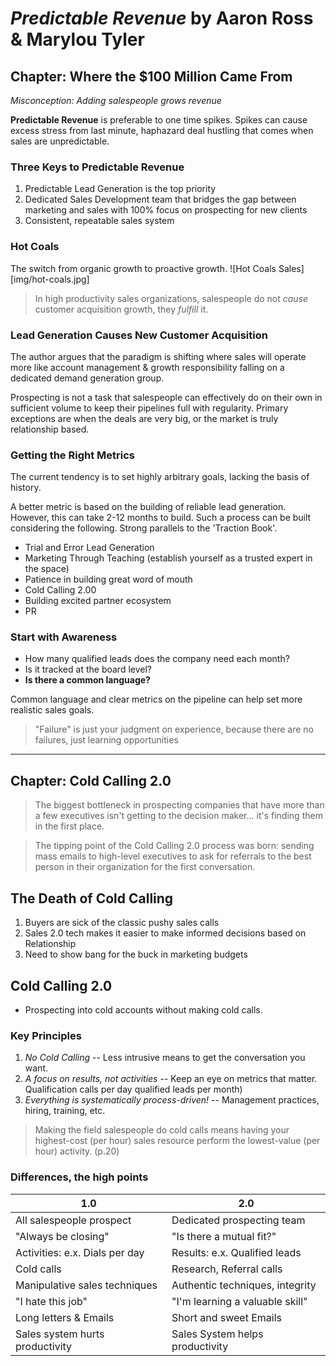 # _Predictable Revenue_ by Aaron Ross & Marylou Tyler

## Chapter: Where the $100 Million Came From

_Misconception: Adding salespeople grows revenue_

**Predictable Revenue** is preferable to one time spikes.  Spikes can cause excess stress from last minute, haphazard deal hustling that comes when sales are unpredictable.

### Three Keys to Predictable Revenue

1. Predictable Lead Generation is the top priority
2. Dedicated Sales Development team that bridges the gap between marketing and sales with 100% focus on prospecting for new clients
3. Consistent, repeatable sales system

### Hot Coals

The switch from organic growth to proactive growth.
![Hot Coals Sales][img/hot-coals.jpg]

> In high productivity sales organizations, salespeople do not _cause_ customer acquisition growth, they _fulfill_ it.

### Lead Generation Causes New Customer Acquisition

The author argues that the paradigm is shifting where sales will operate more like account management & growth responsibility falling on a dedicated demand generation group.

Prospecting is not a task that salespeople can effectively do on their own in sufficient volume to keep their pipelines full with regularity.  Primary exceptions are when the deals are very big, or the market is truly relationship based.

### Getting the Right Metrics

The current tendency is to set highly arbitrary goals, lacking the basis of history.

A better metric is based on the building of reliable lead generation.  However, this can take 2-12 months to build.  Such a process can be built considering the following.  Strong parallels to the 'Traction Book'.
- Trial and Error Lead Generation
- Marketing Through Teaching (establish yourself as a trusted expert in the space)
- Patience in building great word of mouth
- Cold Calling 2.00
- Building excited partner ecosystem
- PR

### Start with Awareness

- How many qualified leads does the company need each month?
- Is it tracked at the board level?
- **Is there a common language?**

Common language and clear metrics on the pipeline can help set more realistic sales goals.

>"Failure" is just your judgment on experience, because there are no failures, just learning opportunities

---

## Chapter: Cold Calling 2.0

> The biggest bottleneck in prospecting companies that have more than a few executives isn't getting to the decision maker... it's finding them in the first place.

> The tipping point of the Cold Calling 2.0 process was born: sending mass emails to high-level executives to ask for referrals to the best person in their organization for the first conversation.


## The Death of Cold Calling

1. Buyers are sick of the classic pushy sales calls
2. Sales 2.0 tech makes it easier to make informed decisions based on Relationship
3. Need to show bang for the buck in marketing budgets

## Cold Calling 2.0

- Prospecting into cold accounts without making cold calls.

### Key Principles

1. _No Cold Calling_
  -- Less intrusive means to get the conversation you want.
2. _A focus on results, not activities_
  -- Keep an eye on metrics that matter.  Qualification calls per day qualified leads per month)
3. _Everything is systematically process-driven!_
  -- Management practices, hiring, training, etc.


  > Making the field salespeople do cold calls means having your highest-cost (per hour) sales resource perform the lowest-value (per hour) activity. (p.20)

### Differences, the high points

|            1.0                  |            2.0                  |
|---------------------------------|---------------------------------|
| All salespeople prospect        | Dedicated prospecting team      |
| "Always be closing"             | "Is there a mutual fit?"        |
| Activities: e.x. Dials per day  | Results: e.x. Qualified leads   |
| Cold calls                      | Research, Referral calls        |
| Manipulative sales techniques   | Authentic techniques, integrity |
| "I hate this job"               | "I'm learning a valuable skill" |
| Long letters & Emails           | Short and sweet Emails          |
| Sales system hurts productivity | Sales System helps productivity |
